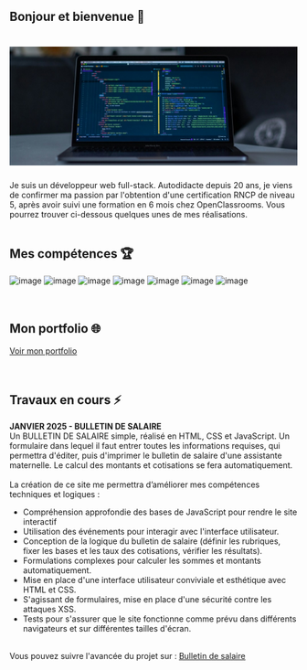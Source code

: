 ## Bonjour et bienvenue 👋

# ![Bernard VERA](https://github.com/Bernard-VERA/Bernard-VERA/blob/main/Banner.jpg)



Je suis un développeur web full-stack. Autodidacte depuis 20 ans, je viens de confirmer ma passion par l'obtention d'une certification RNCP de niveau 5, après avoir suivi une formation en 6 mois chez OpenClassrooms. Vous pourrez trouver ci-dessous quelques unes de mes réalisations. <br/>
<br/>


## Mes compétences :trophy:
  ![image](https://img.shields.io/badge/HTML5-E34F26?style=for-the-badge&logo=html5&logoColor=white)
  ![image](https://img.shields.io/badge/CSS3-1572B6?style=for-the-badge&logo=css3&logoColor=white)
  ![image](https://img.shields.io/badge/JavaScript-323330?style=for-the-badge&logo=javascript&logoColor=F7DF1E)
  ![image](https://img.shields.io/badge/React-20232A?style=for-the-badge&logo=react&logoColor=61DAFB) 
  ![image](https://img.shields.io/badge/Node.js-339933?style=for-the-badge&logo=nodedotjs&logoColor=white)
  ![image](https://img.shields.io/badge/Express.js-000000?style=for-the-badge&logo=express&logoColor=white)
  ![image](https://img.shields.io/badge/MongoDB-4EA94B?style=for-the-badge&logo=mongodb&logoColor=white) <br/>
  <br/>
  <br/>


  ## Mon portfolio :globe_with_meridians:
  <a href="https://bernard-vera.github.io/Portfolio/" target="_blank">Voir mon portfolio</a>
  <br/>
  <br/>
  <br/>

  
  ## Travaux en cours  ⚡
**JANVIER 2025 - BULLETIN DE SALAIRE**<br/>
Un BULLETIN DE SALAIRE simple, réalisé en HTML, CSS et JavaScript. Un formulaire dans lequel il faut entrer toutes les informations requises, qui permettra d'éditer, puis d'imprimer le bulletin de salaire d'une assistante maternelle. Le calcul des montants et cotisations se fera automatiquement.<br/><br/>
La création de ce site me permettra d’améliorer mes compétences techniques et logiques :<br/>
- Compréhension approfondie des bases de JavaScript pour rendre le site interactif<br/>
- Utilisation des événements pour interagir avec l'interface utilisateur.<br/>
- Conception de la logique du bulletin de salaire (définir les rubriques, fixer les bases et les taux des cotisations, vérifier les résultats).<br/>
- Formulations complexes pour calculer les sommes et montants automatiquement.<br/>
- Mise en place d'une interface utilisateur conviviale et esthétique avec HTML et CSS.<br/>
- S'agissant de formulaires, mise en place d'une sécurité contre les attaques XSS.<br/>
- Tests pour s'assurer que le site fonctionne comme prévu dans différents navigateurs et sur différentes tailles d'écran.<br/>
<br/>
Vous pouvez suivre l'avancée du projet sur : 
<a href="https://bernard-vera.github.io/Projet-Salaire/" target="_blank">Bulletin de salaire</a>
<br/>
<br/>


<!--
**Bernard-VERA/Bernard-VERA** is a ✨ _special_ ✨ repository because its `README.md` (this file) appears on your GitHub profile.

Here are some ideas to get you started:

- 🔭 I’m currently working on ...
- 🌱 I’m currently learning ...
- 👯 I’m looking to collaborate on ...
- 🤔 I’m looking for help with ...
- 💬 Ask me about ...
- 📫 How to reach me: ...
- 😄 Pronouns: ...
- ⚡ Fun fact: ...
-->
